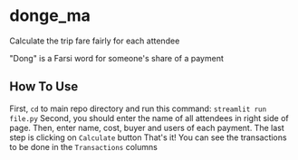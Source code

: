 # donge_ma
Calculate the trip fare fairly for each attendee

"Dong" is a Farsi word for someone's share of a payment

## How To Use
First, `cd` to main repo directory and run this command:
`streamlit run file.py`
Second, you should enter the name of all attendees in right side of page.
Then, enter name, cost, buyer and users of each payment.
The last step is clicking on `Calculate` button
 That's it!
 You can see the transactions to be done in the `Transactions` columns